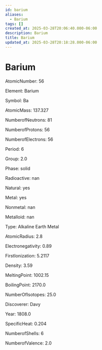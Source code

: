 ```yaml
---
id: barium
aliases:
  - Barium
tags: []
created_at: 2025-03-28T20:06:40.000-06:00
description: Barium
title: Barium
updated_at: 2025-03-28T20:18:28.000-06:00
---
```




# Barium

AtomicNumber: 56

Element: Barium

Symbol: Ba

AtomicMass: 137.327

NumberofNeutrons: 81

NumberofProtons: 56

NumberofElectrons: 56

Period: 6

Group: 2.0

Phase: solid

Radioactive: nan

Natural: yes

Metal: yes

Nonmetal: nan

Metalloid: nan

Type: Alkaline Earth Metal

AtomicRadius: 2.8

Electronegativity: 0.89

FirstIonization: 5.2117

Density: 3.59

MeltingPoint: 1002.15

BoilingPoint: 2170.0

NumberOfIsotopes: 25.0

Discoverer: Davy

Year: 1808.0

SpecificHeat: 0.204

NumberofShells: 6

NumberofValence: 2.0

